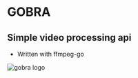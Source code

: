 # GOBRA

## Simple video processing api

- Written with ffmpeg-go

![gobra logo](https://github.com/thedekerone/gobra/assets/gobra-logo.png)


